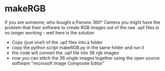 # makeRGB
If you are someone, who bought a Panono 360° Camera you might have the problem that their software to create RGB images out of the raw .upf files is no longer working - well here is the solution


- Copy (just one!) of the .upf files into a folder
- copy the python script makeRGB.py in the same folder and run it
- the code will convert the .upf file into 36 rgb images
- now you can stitch the 36 single images together using the open source software "microsoft Image Composite Editor"
